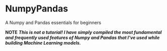 # NumpyPandas
A Numpy and Pandas essentials for beginners

**NOTE**
***This is not a tutorial! I have simply compiled the most fundamental and frequently used features of Numpy and Pandas that I've used while building Machine Learning models.***
